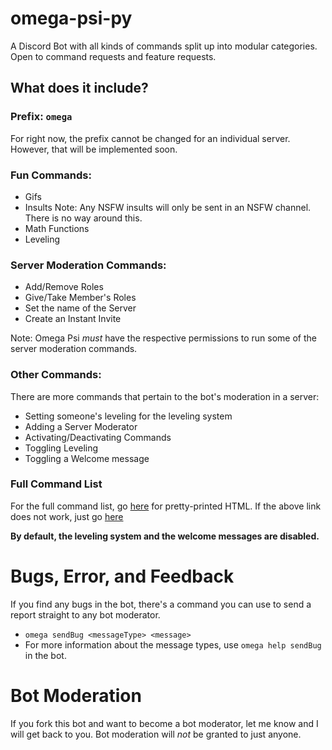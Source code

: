 # omega-psi-py
A Discord Bot with all kinds of commands split up into modular categories. Open to command requests and feature requests.

## What does it include?

### Prefix: `omega`
  For right now, the prefix cannot be changed for an individual server. However, that will be implemented soon.
### Fun Commands:
 * Gifs
 * Insults
    Note: Any NSFW insults will only be sent in an NSFW channel. There is no way around this.
 * Math Functions
 * Leveling
### Server Moderation Commands:
 * Add/Remove Roles
 * Give/Take Member's Roles
 * Set the name of the Server
 * Create an Instant Invite
 
 Note: Omega Psi *must* have the respective permissions to run some of the server moderation commands.
### Other Commands:
  There are more commands that pertain to the bot's moderation in a server:
   * Setting someone's leveling for the leveling system
   * Adding a Server Moderator
   * Activating/Deactivating Commands
   * Toggling Leveling
   * Toggling a Welcome message
### Full Command List
For the full command list, go [here](https://Omega-Psi--fellowhashbrown.repl.co) for pretty-printed HTML.
If the above link does not work, just go [here]()

**By default, the leveling system and the welcome messages are disabled.**

# Bugs, Error, and Feedback
If you find any bugs in the bot, there's a command you can use to send a report straight to any bot moderator.
 * `omega sendBug <messageType> <message>`
 * For more information about the message types, use `omega help sendBug` in the bot.

# Bot Moderation
If you fork this bot and want to become a bot moderator, let me know and I will get back to you.
Bot moderation will *not* be granted to just anyone.
